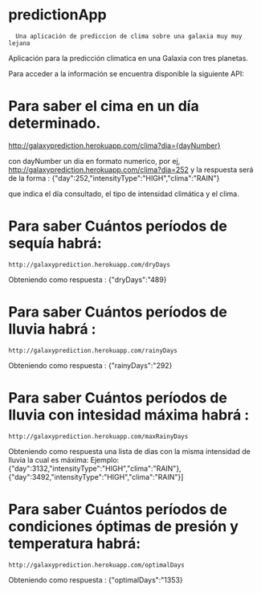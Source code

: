 # predictionApp
      Una aplicación de prediccion de clima sobre una galaxia muy muy lejana


Aplicación para la predicción climatica en una Galaxia con tres planetas.

Para acceder a la información se encuentra disponible la siguiente API:

# Para saber el cima en un día determinado.

  http://galaxyprediction.herokuapp.com/clima?dia={dayNumber}
  
  con dayNumber un dia en formato numerico, por ej, http://galaxyprediction.herokuapp.com/clima?dia=252 y la respuesta será de la forma : 
    {"day":252,"intensityType":"HIGH","clima":"RAIN"}
  
  que indica el día consultado, el tipo de intensidad climática y el clima.
  
# Para saber Cuántos períodos de sequía habrá: 
    http://galaxyprediction.herokuapp.com/dryDays
  
  Obteniendo como respuesta : {"dryDays":"489}
  
# Para saber Cuántos períodos de lluvia habrá :
    http://galaxyprediction.herokuapp.com/rainyDays
  
  Obteniendo como respuesta : {"rainyDays":"292}
  
# Para saber Cuántos períodos de lluvia con intesidad máxima habrá :
    http://galaxyprediction.herokuapp.com/maxRainyDays
  
 Obteniendo como respuesta una lista de dias con la misma intensidad de lluvia la cual es máxima:
  Ejemplo: {"day":3132,"intensityType":"HIGH","clima":"RAIN"},{"day":3492,"intensityType":"HIGH","clima":"RAIN"}]
  
# Para saber Cuántos períodos de condiciones óptimas de presión y temperatura habrá:
    http://galaxyprediction.herokuapp.com/optimalDays
  
  Obteniendo como respuesta :  {"optimalDays":"1353}
  
  
  
